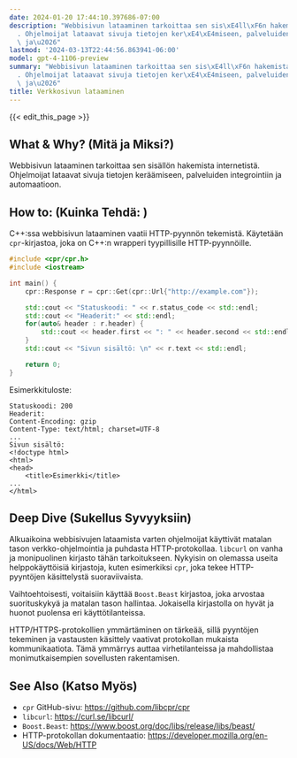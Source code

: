 ```yaml
---
date: 2024-01-20 17:44:10.397686-07:00
description: "Webbisivun lataaminen tarkoittaa sen sis\xE4ll\xF6n hakemista internetist\xE4\
  . Ohjelmoijat lataavat sivuja tietojen ker\xE4\xE4miseen, palveluiden integrointiin\
  \ ja\u2026"
lastmod: '2024-03-13T22:44:56.863941-06:00'
model: gpt-4-1106-preview
summary: "Webbisivun lataaminen tarkoittaa sen sis\xE4ll\xF6n hakemista internetist\xE4\
  . Ohjelmoijat lataavat sivuja tietojen ker\xE4\xE4miseen, palveluiden integrointiin\
  \ ja\u2026"
title: Verkkosivun lataaminen
---
```


{{< edit_this_page >}}

## What & Why? (Mitä ja Miksi?)
Webbisivun lataaminen tarkoittaa sen sisällön hakemista internetistä. Ohjelmoijat lataavat sivuja tietojen keräämiseen, palveluiden integrointiin ja automaatioon.

## How to: (Kuinka Tehdä: )
C++:ssa webbisivun lataaminen vaatii HTTP-pyynnön tekemistä. Käytetään `cpr`-kirjastoa, joka on C++:n wrapperi tyypillisille HTTP-pyynnöille.

```cpp
#include <cpr/cpr.h>
#include <iostream>

int main() {
    cpr::Response r = cpr::Get(cpr::Url{"http://example.com"});

    std::cout << "Statuskoodi: " << r.status_code << std::endl;
    std::cout << "Headerit:" << std::endl;
    for(auto& header : r.header) {
        std::cout << header.first << ": " << header.second << std::endl;
    }    
    std::cout << "Sivun sisältö: \n" << r.text << std::endl;

    return 0;
}
```

Esimerkkituloste:
```
Statuskoodi: 200
Headerit:
Content-Encoding: gzip
Content-Type: text/html; charset=UTF-8
...
Sivun sisältö: 
<!doctype html>
<html>
<head>
    <title>Esimerkki</title>
...
</html>
```

## Deep Dive (Sukellus Syvyyksiin)
Alkuaikoina webbisivujen lataamista varten ohjelmoijat käyttivät matalan tason verkko-ohjelmointia ja puhdasta HTTP-protokollaa. `libcurl` on vanha ja monipuolinen kirjasto tähän tarkoitukseen. Nykyisin on olemassa useita helppokäyttöisiä kirjastoja, kuten esimerkiksi `cpr`, joka tekee HTTP-pyyntöjen käsittelystä suoraviivaista.

Vaihtoehtoisesti, voitaisiin käyttää `Boost.Beast` kirjastoa, joka arvostaa suorituskykyä ja matalan tason hallintaa. Jokaisella kirjastolla on hyvät ja huonot puolensa eri käyttötilanteissa.

HTTP/HTTPS-protokollien ymmärtäminen on tärkeää, sillä pyyntöjen tekeminen ja vastausten käsittely vaativat protokollan mukaista kommunikaatiota. Tämä ymmärrys auttaa virhetilanteissa ja mahdollistaa monimutkaisempien sovellusten rakentamisen.

## See Also (Katso Myös)
- `cpr` GitHub-sivu: https://github.com/libcpr/cpr
- `libcurl`: https://curl.se/libcurl/
- `Boost.Beast`: https://www.boost.org/doc/libs/release/libs/beast/
- HTTP-protokollan dokumentaatio: https://developer.mozilla.org/en-US/docs/Web/HTTP
